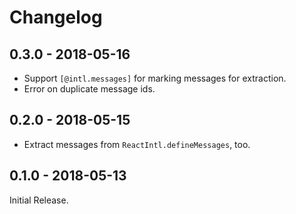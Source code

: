 # Changelog

## 0.3.0 - 2018-05-16

* Support `[@intl.messages]` for marking messages for extraction.
* Error on duplicate message ids.

## 0.2.0 - 2018-05-15

* Extract messages from `ReactIntl.defineMessages`, too.

## 0.1.0 - 2018-05-13

Initial Release.
